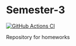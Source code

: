 # Semester-3
[![GitHub Actions CI](https://github.com/Azernem/Semester-3/actions/workflows/ci.yml/badge.svg)](https://github.com/Azernem/Semester-3/actions/workflows/ci.yml/ci.yml)

Repository for homeworks

